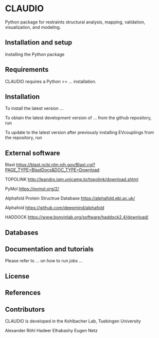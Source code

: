 # CLAUDIO
Python package for restraints structural analysis, mapping, validation, visualization, and modeling.

## Installation and setup
Installing the Python package


## Requirements
CLAUDIO requires a Python >=  ... installation. 


## Installation
To install the latest version ...


To obtain the latest development version of ... from the github repository, run

To update to the latest version after previously installing EVcouplings from the repository, run


## External software 

Blast 
https://blast.ncbi.nlm.nih.gov/Blast.cgi?PAGE_TYPE=BlastDocs&DOC_TYPE=Download

TOPOLINK 
http://leandro.iqm.unicamp.br/topolink/download.shtml

PyMol 
https://pymol.org/2/

Alphafold Protein Structrue Database 
https://alphafold.ebi.ac.uk/

Alphafold
https://github.com/deepmind/alphafold

HADDOCK
https://www.bonvinlab.org/software/haddock2.4/download/ 


## Databases


## Documentation and tutorials
Please refer to ... on how to run jobs ...


## License


## References


## Contributors
CLAUDIO is developed in the Kohlbacher Lab, Tuebingen University 

Alexander Röhl 
Hadeer Elhabashy
Eugen Netz





